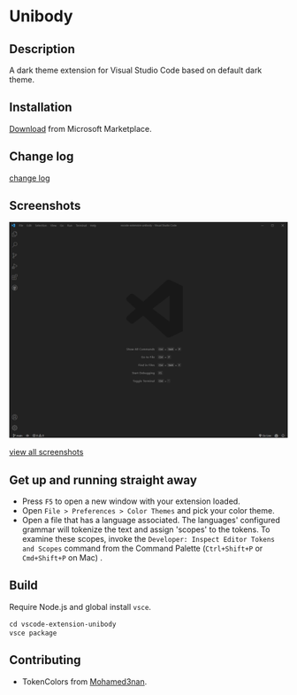 # Unibody

## Description

A dark theme extension for Visual Studio Code based on default dark theme.

## Installation

[Download](https://marketplace.visualstudio.com/items?itemName=YaoweiZou.unibody) from Microsoft Marketplace.

## Change log

[change log](./CHANGELOG.md)

## Screenshots

![screenshot-folder-1](./assets/screenshots/folder-1.png)

[view all screenshots](./assets/screenshots)

## Get up and running straight away

- Press `F5` to open a new window with your extension loaded.
- Open `File > Preferences > Color Themes` and pick your color theme.
- Open a file that has a language associated. The languages' configured grammar will tokenize the text and assign 'scopes' to the tokens. To examine these scopes, invoke the `Developer: Inspect Editor Tokens and Scopes` command from the Command Palette (`Ctrl+Shift+P` or `Cmd+Shift+P` on Mac) .

## Build

Require Node.js and global install `vsce`.

```
cd vscode-extension-unibody
vsce package
```

## Contributing

- TokenColors from [Mohamed3nan](https://github.com/Mohamed3nan/jetbrains-darcula-theme).